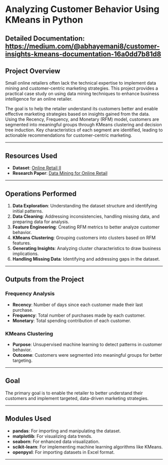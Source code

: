 # Analyzing Customer Behavior Using KMeans in Python

## Detailed Documentation: https://medium.com/@abhayemani8/customer-insights-kmeans-documentation-16a0dd7b81d8

## Project Overview

Small online retailers often lack the technical expertise to implement data mining and customer-centric marketing strategies. This project provides a practical case study on using data mining techniques to enhance business intelligence for an online retailer. 

The goal is to help the retailer understand its customers better and enable effective marketing strategies based on insights gained from the data. Using the Recency, Frequency, and Monetary (RFM) model, customers are segmented into meaningful groups through KMeans clustering and decision tree induction. Key characteristics of each segment are identified, leading to actionable recommendations for customer-centric marketing.

---

## Resources Used

- **Dataset**: [Online Retail II](https://archive.ics.uci.edu/dataset/502/online+retail+ii)  
- **Research Paper**: [Data Mining for Online Retail](https://link.springer.com/article/10.1057/dbm.2012.17)  

---

## Operations Performed

1. **Data Exploration**: Understanding the dataset structure and identifying initial patterns.
2. **Data Cleaning**: Addressing inconsistencies, handling missing data, and preparing data for analysis.
3. **Feature Engineering**: Creating RFM metrics to better analyze customer behavior.
4. **KMeans Clustering**: Grouping customers into clusters based on RFM features.
5. **Generating Insights**: Analyzing cluster characteristics to draw business implications.
6. **Handling Missing Data**: Identifying and addressing gaps in the dataset.

---

## Outputs from the Project

### **Frequency Analysis**
- **Recency**: Number of days since each customer made their last purchase.
- **Frequency**: Total number of purchases made by each customer.
- **Monetary**: Total spending contribution of each customer.

### **KMeans Clustering**
- **Purpose**: Unsupervised machine learning to detect patterns in customer behavior.
- **Outcome**: Customers were segmented into meaningful groups for better targeting.

---

## Goal

The primary goal is to enable the retailer to better understand their customers and implement targeted, data-driven marketing strategies.

---

## Modules Used

- **pandas**: For importing and manipulating the dataset.
- **matplotlib**: For visualizing data trends.
- **seaborn**: For enhanced data visualization.
- **scikit-learn**: For implementing machine learning algorithms like KMeans.
- **openpyxl**: For importing datasets in Excel format.

---
